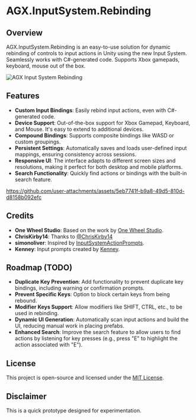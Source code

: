 # AGX.InputSystem.Rebinding

## Overview

AGX.InputSystem.Rebinding is an easy-to-use solution for dynamic rebinding of controls to input actions in Unity using the new Input System. Seamlessly works with C#-generated code. Supports Xbox gamepads, keyboard, mouse out of the box.

![AGX Input System Rebinding](https://github.com/user-attachments/assets/580645fe-42a9-4ac5-a3d6-07dfc19806f4)

## Features

- **Custom Input Bindings**: Easily rebind input actions, even with C#-generated code.
- **Device Support**: Out-of-the-box support for Xbox Gamepad, Keyboard, and Mouse. It's easy to extend to additional devices.
- **Compound Bindings**: Supports composite bindings like WASD or custom groupings.
- **Persistent Settings**: Automatically saves and loads user-defined input mappings, ensuring consistency across sessions.
- **Responsive UI**: The interface adapts to different screen sizes and resolutions, making it perfect for both desktop and mobile platforms.
- **Search Functionality**: Quickly find actions or bindings with the built-in search feature.

https://github.com/user-attachments/assets/5eb7741f-b9a8-49d5-810d-d8158b092efc

## Credits

- **One Wheel Studio**: Based on the work by [One Wheel Studio](https://www.youtube.com/watch?v=TD0R5x0yL0Y).
- **ChrisKirby14**: Thanks to [@ChrisKirby14](https://github.com/ChrisKirby14/InputSystemRebinding)
- **simonoliver**: Inspired by [InputSystemActionPrompts](https://github.com/simonoliver/InputSystemActionPrompts).
- **Kenney**: Input prompts created by [Kenney](https://kenney.nl/assets/input-prompts).

## Roadmap (TODO)

- **Duplicate Key Prevention**: Add functionality to prevent duplicate key bindings, including warning or confirmation prompts.
- **Prevent Specific Keys**: Option to block certain keys from being rebound.
- **Modifier Keys Support**: Allow modifiers like SHIFT, CTRL, etc., to be used in rebinding.
- **Dynamic UI Generation**: Automatically scan input actions and build the UI, reducing manual work in placing prefabs.
- **Enhanced Search**: Improve the search feature to allow users to find actions by listening for key presses (e.g., press "E" to highlight the action associated with "E").

## License

This project is open-source and licensed under the [MIT License](LICENSE).

## Disclaimer

This is a quick prototype designed for experimentation.
